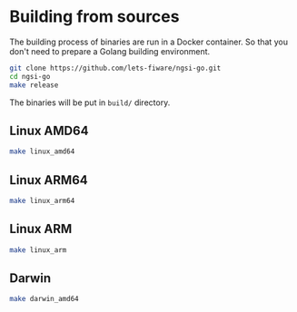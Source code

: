 # Building from sources

The building process of binaries are run in a Docker container.
So that you don't need to prepare a Golang building environment.

```bash
git clone https://github.com/lets-fiware/ngsi-go.git
cd ngsi-go
make release
```

The binaries will be put in `build/` directory.

## Linux AMD64

```bash
make linux_amd64
```

## Linux ARM64

```bash
make linux_arm64
```

## Linux ARM

```bash
make linux_arm
```

## Darwin

```bash
make darwin_amd64
```

